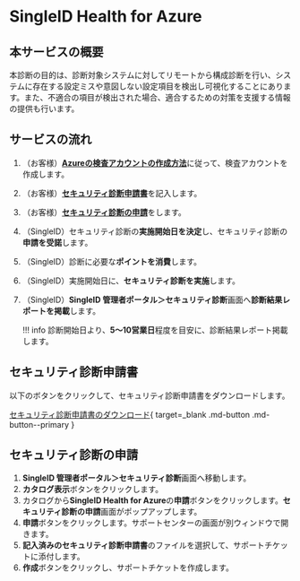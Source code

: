 # SingleID Health for Azure
## 本サービスの概要
本診断の目的は、診断対象システムに対してリモートから構成診断を行い、システムに存在する設定ミスや意図しない設定項目を検出し可視化することにあります。また、不適合の項目が検出された場合、適合するための対策を支援する情報の提供も行います。

## サービスの流れ
1. （お客様）[**Azureの検査アカウントの作成方法**](howto_createacount_for_azure.md)に従って、検査アカウントを作成します。
2. （お客様）[**セキュリティ診断申請書**](#セキュリティ診断申請書)を記入します。
3. （お客様）[**セキュリティ診断の申請**](#セキュリティ診断の申請)をします。
4. （SingleID）セキュリティ診断の**実施開始日を決定**し、セキュリティ診断の**申請を受諾**します。
5. （SingleID）診断に必要な**ポイントを消費**します。
6. （SingleID）実施開始日に、**セキュリティ診断を実施**します。
7. （SingleID）**SingleID 管理者ポータル＞セキュリティ診断**画面へ**診断結果レポートを掲載**します。

    !!! info
        診断開始日より、**5～10営業日**程度を目安に、診断結果レポート掲載します。

## セキュリティ診断申請書
以下のボタンをクリックして、セキュリティ診断申請書をダウンロードします。

[セキュリティ診断申請書のダウンロード](./application_sheets/singleid_health_for_azure_application_sheet.xlsx){ target=_blank .md-button .md-button--primary }

## セキュリティ診断の申請
1. **SingleID 管理者ポータル＞セキュリティ診断**画面へ移動します。
2. **カタログ表示**ボタンをクリックします。
3. カタログから**SingleID Health for Azure**の**申請**ボタンをクリックします。**セキュリティ診断の申請**画面がポップアップします。
4. **申請**ボタンをクリックします。サポートセンターの画面が別ウィンドウで開きます。
6. **記入済みのセキュリティ診断申請書**のファイルを選択して、サポートチケットに添付します。
7. **作成**ボタンをクリックし、サポートチケットを作成します。
